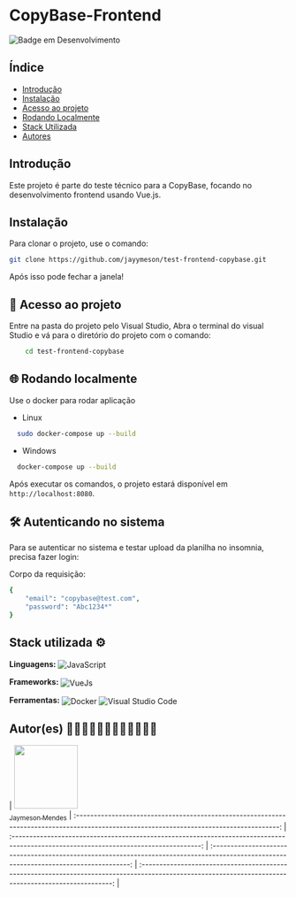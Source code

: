 # CopyBase-Frontend

![Badge em Desenvolvimento](http://img.shields.io/static/v1?label=STATUS&message=EM%20DESENVOLVIMENTO&color=GREEN&style=for-the-badge)

## Índice

- [Introdução](#introdução)
- [Instalação](#instalação)
- [Acesso ao projeto](#acesso-ao-projeto)
- [Rodando Localmente](#rodando-localmente)
- [Stack Utilizada](#stack-utilizada)
- [Autores](#autores)

## Introdução

Este projeto é parte do teste técnico para a CopyBase, focando no desenvolvimento frontend usando Vue.js.

## Instalação

Para clonar o projeto, use o comando:

```bash
git clone https://github.com/jayymeson/test-frontend-copybase.git
```

Após isso pode fechar a janela!

## 📁 Acesso ao projeto

Entre na pasta do projeto pelo Visual Studio, Abra o terminal do visual Studio e
vá para o diretório do projeto com o comando:

```bash
    cd test-frontend-copybase
```

## 🌐 Rodando localmente

Use o docker para rodar aplicação

- Linux

```bash
  sudo docker-compose up --build
```

- Windows

```bash
  docker-compose up --build
```

Após executar os comandos, o projeto estará disponível em `http://localhost:8080`.


## 🛠️ Autenticando no sistema

Para se autenticar no sistema e testar upload da planilha no insomnia, precisa fazer login:

Corpo da requisição:

```bash
{
	"email": "copybase@test.com",
	"password": "Abc1234*"
}
```

## Stack utilizada ⚙

**Linguagens:**
<img align="center" alt="JavaScript" src="https://img.shields.io/badge/-JavaScript-yellow?style=for-the-badge&logo=javascript&logoColor=white">

**Frameworks:**
<img align="center" alt="VueJs" src="https://img.shields.io/badge/Vue.js-35495E?style=for-the-badge&logo=vue.js&logoColor=4FC08D">

**Ferramentas:**
<img align="center" alt="Docker" src="https://img.shields.io/badge/Docker-2496ED?style=for-the-badge&logo=docker&logoColor=white">
<img align="center" alt="Visual Studio Code" src="https://img.shields.io/badge/Visual_Studio_Code-0078D4?style=for-the-badge&logo=visual%20studio%20code&logoColor=white">

## Autor(es) 👨🏼‍💻👨🏼‍💻👨🏼‍💻👨🏼‍💻

| [<img src="https://avatars.githubusercontent.com/u/100086459?v=4" width=115><br><sub>Jaymeson Mendes</sub>](https://github.com/jayymeson)
| :---------------------------------------------------------------------------------------------------------------------------------------: | :-----------------------------------------------------------------------------------------------------------------------------------: | :-------------------------------------------------------------------------------------------------------------------------------------: | :----------------------------------------------------------------------------------------------------------------------------------------------------: |

